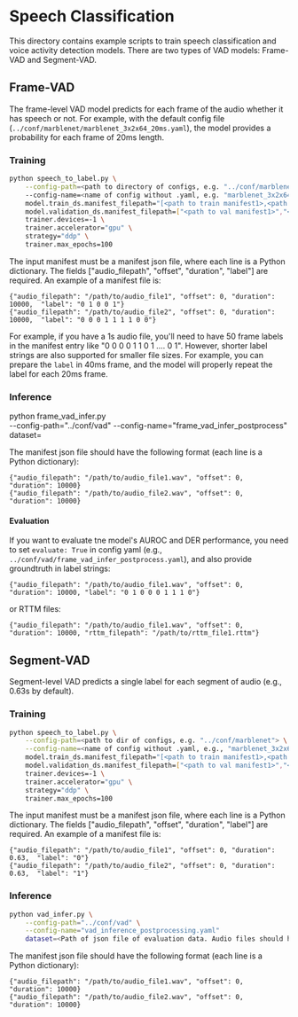 # Speech Classification

This directory contains example scripts to train speech classification and voice activity detection models. There are two types of VAD models: Frame-VAD and Segment-VAD.

## Frame-VAD

The frame-level VAD model predicts for each frame of the audio whether it has speech or not. For example, with the default config file (`../conf/marblenet/marblenet_3x2x64_20ms.yaml`), the model provides a probability for each frame of 20ms length.

### Training
```sh
python speech_to_label.py \
    --config-path=<path to directory of configs, e.g. "../conf/marblenet">
    --config-name=<name of config without .yaml, e.g. "marblenet_3x2x64_20ms"> \
    model.train_ds.manifest_filepath="[<path to train manifest1>,<path to train manifest2>]" \
    model.validation_ds.manifest_filepath=["<path to val manifest1>","<path to val manifest2>"] \
    trainer.devices=-1 \
    trainer.accelerator="gpu" \
    strategy="ddp" \
    trainer.max_epochs=100
```

The input manifest must be a manifest json file, where each line is a Python dictionary. The fields ["audio_filepath", "offset", "duration",  "label"] are required. An example of a manifest file is:
```
{"audio_filepath": "/path/to/audio_file1", "offset": 0, "duration": 10000,  "label": "0 1 0 0 1"}
{"audio_filepath": "/path/to/audio_file2", "offset": 0, "duration": 10000,  "label": "0 0 0 1 1 1 1 0 0"}
```
For example, if you have a 1s audio file, you'll need to have 50 frame labels in the manifest entry like "0 0 0 0 1 1 0 1 .... 0 1".
However, shorter label strings are also supported for smaller file sizes. For example, you can prepare the `label` in 40ms frame, and the model will properly repeat the label for each 20ms frame.


### Inference
python frame_vad_infer.py \
    --config-path="../conf/vad" --config-name="frame_vad_infer_postprocess" \
    dataset=<Path of manifest file containing evaluation data. Audio files should have unique names>

The manifest json file should have the following format (each line is a Python dictionary):
```
{"audio_filepath": "/path/to/audio_file1.wav", "offset": 0, "duration": 10000}  
{"audio_filepath": "/path/to/audio_file2.wav", "offset": 0, "duration": 10000}  
```

#### Evaluation
If you want to evaluate tne model's AUROC and DER performance, you need to set `evaluate: True` in config yaml (e.g., `../conf/vad/frame_vad_infer_postprocess.yaml`), and also provide groundtruth in label strings:
```
{"audio_filepath": "/path/to/audio_file1.wav", "offset": 0, "duration": 10000, "label": "0 1 0 0 0 1 1 1 0"}
```
or RTTM files:
```
{"audio_filepath": "/path/to/audio_file1.wav", "offset": 0, "duration": 10000, "rttm_filepath": "/path/to/rttm_file1.rttm"}
```


## Segment-VAD

Segment-level VAD predicts a single label for each segment of audio (e.g., 0.63s by default).

### Training
```sh
python speech_to_label.py \
    --config-path=<path to dir of configs, e.g. "../conf/marblenet"> \
    --config-name=<name of config without .yaml, e.g., "marblenet_3x2x64"> \
    model.train_ds.manifest_filepath="[<path to train manifest1>,<path to train manifest2>]" \
    model.validation_ds.manifest_filepath=["<path to val manifest1>","<path to val manifest2>"] \
    trainer.devices=-1 \
    trainer.accelerator="gpu" \
    strategy="ddp" \
    trainer.max_epochs=100
```

The input manifest must be a manifest json file, where each line is a Python dictionary. The fields ["audio_filepath", "offset", "duration",  "label"] are required. An example of a manifest file is:
```
{"audio_filepath": "/path/to/audio_file1", "offset": 0, "duration": 0.63,  "label": "0"}
{"audio_filepath": "/path/to/audio_file2", "offset": 0, "duration": 0.63,  "label": "1"}
```


### Inference
```sh
python vad_infer.py \
    --config-path="../conf/vad" \
    --config-name="vad_inference_postprocessing.yaml"
    dataset=<Path of json file of evaluation data. Audio files should have unique names>
```
The manifest json file should have the following format (each line is a Python dictionary):
```
{"audio_filepath": "/path/to/audio_file1.wav", "offset": 0, "duration": 10000}  
{"audio_filepath": "/path/to/audio_file2.wav", "offset": 0, "duration": 10000}  
```
